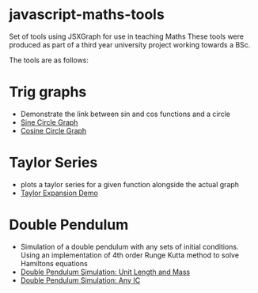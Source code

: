 # javascript-maths-tools
Set of tools using JSXGraph for use in teaching Maths
These tools were produced as part of a third year university project working towards a BSc.

The tools are as follows:

# Trig graphs
  - Demonstrate the link between sin and cos functions and a circle
  - <a href="https://robertpsoane.github.io/javascript-maths-tools/TrigGraphs/SinCircle.html"> Sine Circle Graph </a>
  - <a href="https://robertpsoane.github.io/javascript-maths-tools/TrigGraphs/CosCircle.html"> Cosine Circle Graph </a>
  
# Taylor Series
  - plots a taylor series for a given function alongside the actual graph
  - <a href="https://robertpsoane.github.io/javascript-maths-tools/Taylor/Taylor2.html"> Taylor Expansion Demo </a>
  
# Double Pendulum
  - Simulation of a double pendulum with any sets of initial conditions.  Using an implementation of 4th order Runge Kutta method to solve Hamiltons equations
  - <a href="https://robertpsoane.github.io/javascript-maths-tools/DoublePendulum/DoublePendulumL1M1.html"> Double Pendulum Simulation: Unit Length and Mass </a>
  - <a href="https://robertpsoane.github.io/javascript-maths-tools/DoublePendulum/DoublePendulumAnyIC.html"> Double Pendulum Simulation: Any IC </a>